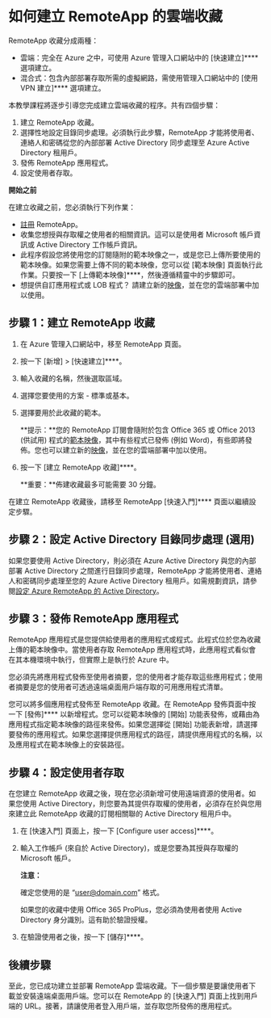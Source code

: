 <properties 
	pageTitle="如何建立 RemoteApp 的雲端收藏" 
	description="了解如何建立將資料儲存在 Azure 雲端中的 RemoteApp 部署。" 
	services="remoteapp" 
	documentationCenter="" 
	authors="lizap" 
	manager="mbaldwin" 
	editor=""/>

<tags 
	ms.service="remoteapp" 
	ms.workload="compute" 
	ms.tgt_pltfrm="na" 
	ms.devlang="na" 
	ms.topic="article" 
	ms.date="04/08/2015" 
	ms.author="elizapo"/>

# 如何建立 RemoteApp 的雲端收藏

RemoteApp 收藏分成兩種：

- 雲端：完全在 Azure 之中，可使用 Azure 管理入口網站中的 [快速建立]**** 選項建立。  
- 混合式：包含內部部署存取所需的虛擬網路，需使用管理入口網站中的 [使用 VPN 建立]**** 選項建立。

本教學課程將逐步引導您完成建立雲端收藏的程序。共有四個步驟：

1.	建立 RemoteApp 收藏。
2.	選擇性地設定目錄同步處理。必須執行此步驟，RemoteApp 才能將使用者、連絡人和密碼從您的內部部署 Active Directory 同步處理至 Azure Active Directory 租用戶。
5.	發佈 RemoteApp 應用程式。
6.	設定使用者存取。

**開始之前**

在建立收藏之前，您必須執行下列作業：

- [註冊](http://azure.microsoft.com/services/remoteapp/) RemoteApp。 
- 收集您想授與存取權之使用者的相關資訊。這可以是使用者 Microsoft 帳戶資訊或 Active Directory 工作帳戶資訊。
- 此程序假設您將使用您的訂閱隨附的範本映像之一，或是您已上傳所要使用的範本映像。如果您需要上傳不同的範本映像，您可以從 [範本映像] 頁面執行此作業。只要按一下 [上傳範本映像]****，然後遵循精靈中的步驟即可。 
- 想提供自訂應用程式或 LOB 程式？ 請建立新的[映像](remoteapp-imageoptions.md)，並在您的雲端部署中加以使用。

## 步驟 1：建立 RemoteApp 收藏 ##



1. 在 Azure 管理入口網站中，移至 RemoteApp 頁面。
2. 按一下 [新增] > [快速建立]****。
3. 輸入收藏的名稱，然後選取區域。
4. 選擇您要使用的方案 - 標準或基本。
5. 選擇要用於此收藏的範本。 

	**提示：**您的 RemoteApp 訂閱會隨附於包含 Office 365 或 Office 2013 (供試用) 程式的[範本映像](remoteapp-images.md)，其中有些程式已發佈 (例如 Word)，有些即將發佈。您也可以建立新的[映像](remoteapp-imageoptions.md)，並在您的雲端部署中加以使用。


1. 按一下 [建立 RemoteApp 收藏]****。
	
	**重要：**佈建收藏最多可能需要 30 分鐘。

在建立 RemoteApp 收藏後，請移至 RemoteApp [快速入門]**** 頁面以繼續設定步驟。


## 步驟 2：設定 Active Directory 目錄同步處理 (選用) ##

如果您要使用 Active Directory，則必須在 Azure Active Directory 與您的內部部署 Active Directory 之間進行目錄同步處理，RemoteApp 才能將使用者、連絡人和密碼同步處理至您的 Azure Active Directory 租用戶。如需規劃資訊，請參閱[設定 Azure RemoteApp 的 Active Directory](remoteapp-ad.md)。

## 步驟 3：發佈 RemoteApp 應用程式 ##

RemoteApp 應用程式是您提供給使用者的應用程式或程式。此程式位於您為收藏上傳的範本映像中。當使用者存取 RemoteApp 應用程式時，此應用程式看似會在其本機環境中執行，但實際上是執行於 Azure 中。

您必須先將應用程式發佈至使用者摘要，您的使用者才能存取這些應用程式；使用者摘要是您的使用者可透過遠端桌面用戶端存取的可用應用程式清單。
 
您可以將多個應用程式發佈至 RemoteApp 收藏。在 RemoteApp 發佈頁面中按一下 [發佈]**** 以新增程式。您可以從範本映像的 [開始] 功能表發佈，或藉由為應用程式指定範本映像的路徑來發佈。如果您選擇從 [開始] 功能表新增，請選擇要發佈的應用程式。如果您選擇提供應用程式的路徑，請提供應用程式的名稱，以及應用程式在範本映像上的安裝路徑。

## 步驟 4：設定使用者存取 ##

在您建立 RemoteApp 收藏之後，現在您必須新增可使用遠端資源的使用者。如果您使用 Active Directory，則您要為其提供存取權的使用者，必須存在於與您用來建立此 RemoteApp 收藏的訂閱相關聯的 Active Directory 租用戶中。

1.	在 [快速入門] 頁面上，按一下 [Configure user access]****。 
2.	輸入工作帳戶 (來自於 Active Directory)，或是您要為其授與存取權的 Microsoft 帳戶。

	**注意：**

	確定您使用的是 “user@domain.com” 格式。

	如果您的收藏中使用 Office 365 ProPlus，您必須為使用者使用 Active Directory 身分識別。這有助於驗證授權。

3.	在驗證使用者之後，按一下 [儲存]****。


## 後續步驟 ##

至此，您已成功建立並部署 RemoteApp 雲端收藏。下一個步驟是要讓使用者下載並安裝遠端桌面用戶端。您可以在 RemoteApp 的 [快速入門] 頁面上找到用戶端的 URL。接著，請讓使用者登入用戶端，並存取您所發佈的應用程式。


<!--HONumber=54--> 